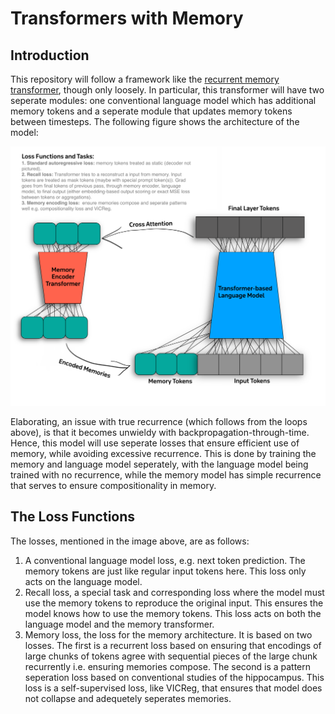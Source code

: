 # Transformers with Memory
## Introduction

This repository will follow a framework like the [recurrent memory transformer](https://arxiv.org/pdf/2207.06881.pdf), though only loosely. In particular, this transformer will have two seperate modules: one conventional language model which has additional memory tokens and a seperate module that updates memory tokens between timesteps. The following figure shows the architecture of the model:

![Model Architecture](figures/memory_transformer.png)

Elaborating, an issue with true recurrence (which follows from the loops above), is that it becomes unwieldy with backpropagation-through-time. Hence, this model will use seperate losses that ensure efficient use of memory, while avoiding excessive recurrence. This is done by training the memory and language model seperately, with the language model being trained with no recurrence, while the memory model has simple recurrence that serves to ensure compositionality in memory.

## The Loss Functions
The losses, mentioned in the image above, are as follows:

1. A conventional language model loss, e.g. next token prediction. The memory tokens are just like regular input tokens here. This loss only acts on the language model.
2. Recall loss, a special task and corresponding loss where the model must use the memory tokens to reproduce the original input. This ensures the model knows how to use the memory tokens. This loss acts on both the language model and the memory transformer.
3. Memory loss, the loss for the memory architecture. It is based on two losses. The first is a recurrent loss based on ensuring that encodings of large chunks of tokens agree with sequential pieces of the large chunk recurrently i.e. ensuring memories compose. The second is a pattern seperation loss based on conventional studies of the hippocampus. This loss is a self-supervised loss, like VICReg, that ensures that model does not collapse and adequetely seperates memories.